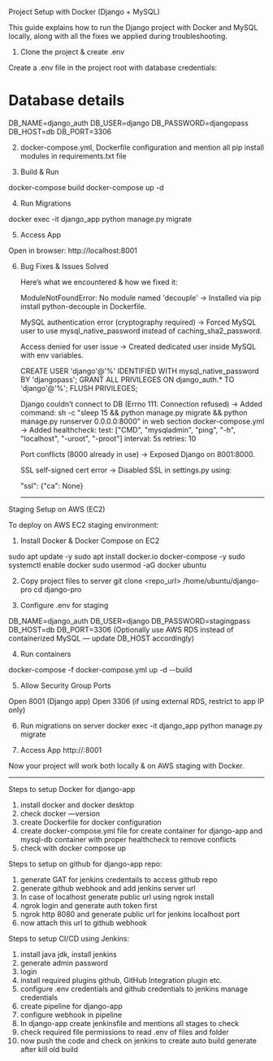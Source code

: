 Project Setup with Docker (Django + MySQL)

This guide explains how to run the Django project with Docker and MySQL locally, along with all the fixes we applied during troubleshooting.

1. Clone the project & create .env

Create a .env file in the project root with database credentials:

# Database details
DB_NAME=django_auth
DB_USER=django
DB_PASSWORD=djangopass
DB_HOST=db
DB_PORT=3306

2. docker-compose.yml, Dockerfile configuration and mention all pip install modules in requirements.txt file

3. Build & Run

docker-compose build
docker-compose up -d

4. Run Migrations

docker exec -it django_app python manage.py migrate

5. Access App

Open in browser: http://localhost:8001

6. Bug Fixes & Issues Solved

    Here’s what we encountered & how we fixed it:

    ModuleNotFoundError: No module named 'decouple'
    → Installed via pip install python-decouple in Dockerfile.

    MySQL authentication error (cryptography required)
    → Forced MySQL user to use mysql_native_password instead of caching_sha2_password.

    Access denied for user issue
    → Created dedicated user inside MySQL with env variables.

    CREATE USER 'django'@'%' IDENTIFIED WITH mysql_native_password BY 'djangopass';
    GRANT ALL PRIVILEGES ON django_auth.* TO 'django'@'%';
    FLUSH PRIVILEGES;


    Django couldn’t connect to DB (Errno 111: Connection refused)
    → Added command: sh -c "sleep 15 && python manage.py migrate && python manage.py runserver 0.0.0.0:8000" in web section docker-compose.yml
    → Added healthcheck:
      test: ["CMD", "mysqladmin", "ping", "-h", "localhost", "-uroot", "-proot"]
      interval: 5s
      retries: 10


    Port conflicts (8000 already in use)
    → Exposed Django on 8001:8000.

    SSL self-signed cert error
    → Disabled SSL in settings.py using:

    "ssl": {"ca": None}

    -----------------------------------------------------------------------------------------------------------------------------

Staging Setup on AWS (EC2)

To deploy on AWS EC2 staging environment:

1. Install Docker & Docker Compose on EC2

sudo apt update -y
sudo apt install docker.io docker-compose -y
sudo systemctl enable docker
sudo usermod -aG docker ubuntu

2. Copy project files to server
git clone <repo_url> /home/ubuntu/django-pro
cd django-pro

3. Configure .env for staging

DB_NAME=django_auth
DB_USER=django
DB_PASSWORD=stagingpass
DB_HOST=db
DB_PORT=3306
(Optionally use AWS RDS instead of containerized MySQL — update DB_HOST accordingly)

4. Run containers

docker-compose -f docker-compose.yml up -d --build

5. Allow Security Group Ports

Open 8001 (Django app)
Open 3306 (if using external RDS, restrict to app IP only)

6. Run migrations on server
docker exec -it django_app python manage.py migrate

7. Access App
http://<EC2-Public-IP>:8001

Now your project will work both locally & on AWS staging with Docker.

------------------------------------------------------------------------------------------------------------

Steps to setup Docker for django-app
1. install docker and docker desktop
2. check docker —version
3. create Dockerfile for docker configuration
4. create docker-compose.yml file for create container for django-app and mysql-db container with proper healthcheck to remove conflicts
5. check with docker compose up

Steps to setup on github for django-app repo:
1. generate GAT for jenkins credentails to access github repo
2. generate github webhook and add jenkins server url
3. In case of localhost generate public url using ngrok install
4. ngrok login and generate auth token first
5. ngrok http 8080 and generate public url for jenkins localhost port
6. now attach this url to github webhook

Steps to setup CI/CD using Jenkins:
1. install java jdk, install jenkins
2. generate admin password
3. login
4. install required plugins github, GitHub Integration plugin etc.
5. configure .env credentials and github credentials to jenkins manage credentials
6. create pipeline for django-app
7. configure webhook in pipeline
8. In django-app create jenkinsfile and mentions all stages to check 
9. check required file permissions to read .env of files and folder
10. now push the code and check on jenkins to create auto build generate after kill old build

